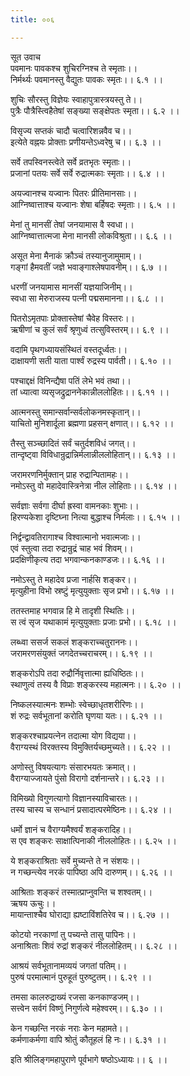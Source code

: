 ```yaml
---
title: ००६

---
```

सूत उवाच  
पवमानः पावकश्च शुचिरग्निश्च ते स्मृताः।।  
निर्मर्थ्यः पवमानस्तु वैद्युतः पावकः स्मृतः।। ६.१ ।।  
  
शुचिः सौरस्तु विज्ञेयः स्वाहापुत्रास्त्रयस्तु ते।।  
पुत्रैः पौत्रैस्त्विहैतेषां सङ्ख्या सङ्क्षेपतः स्मृता।। ६.२ ।।  
  
विसृज्य सप्तकं चादौ चत्वारिशन्नवैव च।।  
इत्येते वह्नयः प्रोक्ताः प्रणीयन्तेऽध्वरेषु च।। ६.३ ।।  
  
सर्वे तपस्विनस्त्वेते सर्वे व्रतभृतः स्मृताः।।  
प्रजानां पतयः सर्वे सर्वे रुद्रात्मकाः स्मृताः।। ६.४ ।।  
  
अयज्वानश्च यज्वानः पितरः प्रीतिमानसाः।।  
आग्निष्वात्ताश्च यज्वानः शेषा बर्हिषदः स्मृताः।। ६.५ ।।  
  
मेनां तु मानसीं तेषां जनयामास वै स्वधा।।  
आग्निष्वात्तात्मजा मेना मानसी लोकविश्रुता।। ६.६ ।।  
  
असूत मेना मैनाकं क्रौञ्चं तस्यानुजामुमाम्।।  
गङ्गां हैमवतीं जज्ञे भवाङ्गाश्लेषपावनीम्।। ६.७ ।।  
  
धरणीं जनयामास मानसीं यज्ञयाजिनीम्।।  
स्वधा सा मेरुराजस्य पत्नी पद्मसमानना।। ६.८ ।।  
  
पितरोऽमृतपाः प्रोक्तास्तेषां चैवेह विस्तरः।।  
ऋषीणां च कुलं सर्वं श्रृणुध्वं तत्सुविस्तरम्।। ६.९ ।।  
  
वदामि पृथगध्यायसंस्थितं वस्तदूर्ध्वतः।।  
दाक्षायणी सती याता पार्श्वं रुद्रस्य पार्वती।। ६.१० ।।  
  
पश्चाद्दक्षं विनिन्द्यैषा पतिं लेभे भवं तथा।।  
तां ध्यात्वा व्यसृजद्रुद्राननेकान्नीललोहितः।। ६.११ ।।  
  
आत्मनस्तु समान्सर्वान्सर्वलोकनमस्कृतान्।।  
याचितो मुनिशार्दूला ब्रह्मणा प्रहसन् क्षणात्।। ६.१२ ।।  
  
तैस्तु सञ्च्छादितं सर्वं चतुर्दशविधं जगत्।।  
तान्दृष्ट्वा विविधान्रुद्रान्निर्मलान्नीललोहितान्।। ६.१३ ।।  
  
जरामरणनिर्मुक्तान् प्राह रुद्रान्पितामहः।।  
नमोऽस्तु वो महादेवास्त्रिनेत्रा नील लोहिताः।। ६.१४ ।।  
  
सर्वज्ञाः सर्वगा दीर्घा ह्रस्वा वामनकाः शुभाः।।  
हिरण्यकेशा दृष्टिघ्ना नित्या बुद्धाश्च निर्मलाः।। ६.१५ ।।  
  
निर्द्वन्द्वावतिरागाश्च विश्वात्मानो भवात्मजाः।।  
एवं स्तुत्वा तदा रुद्रान्रुद्रं चाह भवं शिवम्।।  
प्रदक्षिणीकृत्य तदा भगवान्कनकाण्डजः।। ६.१६ ।।  
  
नमोऽस्तु ते महादेव प्रजा नार्हसि शङ्कर।।  
मृत्युहीना विभो स्रष्टुं मृत्युयुक्ताः सृज प्रभो।। ६.१७ ।।  
  
ततस्तमाह भगवान्न हि मे तादृशी स्थितिः।।  
स त्वं सृज यथाकामं मृत्युयुक्ताः प्रजाः प्रभो।। ६.१८ ।।  
  
लब्ध्वा ससर्ज सकलं शङ्कराच्चतुराननः।।  
जरामरणसंयुक्तं जगदेतच्चराचरम्।। ६.१९ ।।  
  
शङ्करोऽपि तदा रुद्रौर्निवृत्तात्मा ह्यधिष्ठितः।।  
स्थाणुत्वं तस्य वै विप्राः शङ्करस्य महात्मनः।। ६.२० ।।  
  
निष्कलस्यात्मनः शम्भोः स्वेच्छाधृतशरीरिणः।।  
शं रुद्रः सर्वभूतानां करोति घृणया यतः।। ६.२१ ।।  
  
शङ्करश्चाप्रयत्नेन तदात्मा योग विद्यया।।  
वैराग्यस्थं विरक्तस्य विमुक्तिर्यच्छमुच्यते।। ६.२२ ।।  
  
अणोस्तु विषयत्यागः संसारभयतः क्रमात्।।  
वैराग्याज्जायते पुंसो विरागो दर्शनान्तरे।। ६.२३ ।।  
  
विमिख्यो विगुणत्यागो विज्ञानस्याविचारतः।।  
तस्य चास्य च सन्धानं प्रसादात्परमेष्ठिनः।। ६.२४ ।।  
  
धर्मो ज्ञानं च वैराग्यमैश्वर्यं शङ्करादिह।।  
स एव शङ्करः साक्षात्पिनाकी नीललोहितः।। ६.२५ ।।  
  
ये शङ्कराश्रिताः सर्वे मुच्यन्ते ते न संशयः।।  
न गच्छन्त्येव नरकं पापिष्ठा अपि दारुणम्।। ६.२६ ।।  
  
आश्रिताः शङ्करं तस्मात्प्राप्नुवन्ति च शश्वतम्।।  
ऋषय ऊचुः।।  
मायान्ताश्चैव घोराद्या ह्यष्टाविंशतिरेव च।। ६.२७ ।।  
  
कोटयो नरकाणां तु पच्यन्ते तासु पापिनः।।  
अनाश्रिताः शिवं रुद्रां शङ्करं नीललोहितम्।। ६.२८ ।।  
  
आश्रयं सर्वभूतानामव्ययं जगतां पतिम्।।  
पुरुषं परमात्मानं पुरुहूतं पुरुष्टुतम्।। ६.२९ ।।  
  
तमसा कालरुद्राख्यं रजसा कनकाण्डजम्।।  
सत्त्वेन सर्वगं विष्णुं निगुर्णत्वे महेश्वरम्।। ६.३० ।।  
  
केन गच्छन्ति नरकं नराः केन महामते।।  
कर्मणाकर्मणा वापि श्रोतुं कौतूहलं हि नः।। ६.३१ ।।  
  
इति श्रीलिङ्गमहापुराणे पूर्वभागे षष्ठोऽध्यायः।। ६ ।।